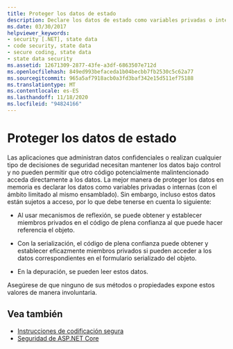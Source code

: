 ```yaml
---
title: Proteger los datos de estado
description: Declare los datos de estado como variables privadas o internas para limitar el acceso a ellos. Todavía se puede tener acceso a estos datos a través de la reflexión, la serialización y la depuración.
ms.date: 03/30/2017
helpviewer_keywords:
- security [.NET], state data
- code security, state data
- secure coding, state data
- state data security
ms.assetid: 12671309-2877-43fe-a3df-6863507e712d
ms.openlocfilehash: 849ed993befaceda1b04becbb7fb2530c5c62a77
ms.sourcegitcommit: 965a5af7918acb0a3fd3baf342e15d511ef75188
ms.translationtype: MT
ms.contentlocale: es-ES
ms.lasthandoff: 11/18/2020
ms.locfileid: "94824166"
---
```

# <a name="securing-state-data"></a>Proteger los datos de estado

Las aplicaciones que administran datos confidenciales o realizan cualquier tipo de decisiones de seguridad necesitan mantener los datos bajo control y no pueden permitir que otro código potencialmente malintencionado acceda directamente a los datos. La mejor manera de proteger los datos en memoria es declarar los datos como variables privadas o internas (con el ámbito limitado al mismo ensamblado). Sin embargo, incluso estos datos están sujetos a acceso, por lo que debe tenerse en cuenta lo siguiente:  
  
- Al usar mecanismos de reflexión, se puede obtener y establecer miembros privados en el código de plena confianza al que puede hacer referencia el objeto.  
  
- Con la serialización, el código de plena confianza puede obtener y establecer eficazmente miembros privados si pueden acceder a los datos correspondientes en el formulario serializado del objeto.  
  
- En la depuración, se pueden leer estos datos.  
  
 Asegúrese de que ninguno de sus métodos o propiedades expone estos valores de manera involuntaria.  
  
## <a name="see-also"></a>Vea también

- [Instrucciones de codificación segura](secure-coding-guidelines.md)
- [Seguridad de ASP.NET Core](/aspnet/core/security/)
